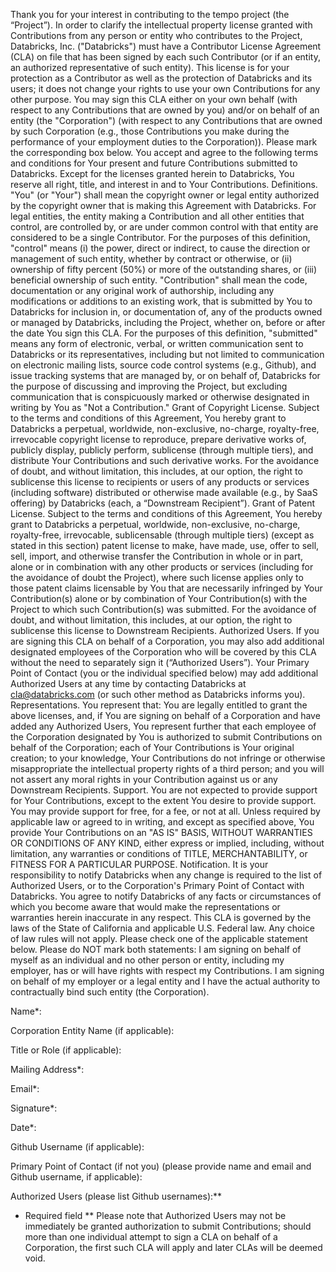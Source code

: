 Thank you for your interest in contributing to the tempo project (the “Project”). In order to clarify the intellectual property license granted with Contributions from any person or entity who contributes to the Project, Databricks, Inc. ("Databricks") must have a Contributor License Agreement (CLA) on file that has been signed by each such Contributor (or if an entity, an authorized representative of such entity). This license is for your protection as a Contributor as well as the protection of Databricks and its users; it does not change your rights to use your own Contributions for any other purpose.
You may sign this CLA either on your own behalf (with respect to any Contributions that are owned by you) and/or on behalf of an entity (the "Corporation") (with respect to any Contributions that are owned by such Corporation (e.g., those Contributions you make during the performance of your employment duties to the Corporation)).  Please mark the corresponding box below.
You accept and agree to the following terms and conditions for Your present and future Contributions submitted to Databricks. Except for the licenses granted herein to Databricks, You reserve all right, title, and interest in and to Your Contributions.
Definitions.
"You" (or "Your") shall mean the copyright owner or legal entity authorized by the copyright owner that is making this Agreement with Databricks. For legal entities, the entity making a Contribution and all other entities that control, are controlled by, or are under common control with that entity are considered to be a single Contributor. For the purposes of this definition, "control" means (i) the power, direct or indirect, to cause the direction or management of such entity, whether by contract or otherwise, or (ii) ownership of fifty percent (50%) or more of the outstanding shares, or (iii) beneficial ownership of such entity.
"Contribution" shall mean the code, documentation or any original work of authorship, including any modifications or additions to an existing work, that is submitted by You to Databricks for inclusion in, or documentation of, any of the products owned or managed by Databricks, including the Project, whether on, before or after the date You sign this CLA. For the purposes of this definition, "submitted" means any form of electronic, verbal, or written communication sent to Databricks or its representatives, including but not limited to communication on electronic mailing lists, source code control systems (e.g., Github), and issue tracking systems that are managed by, or on behalf of, Databricks for the purpose of discussing and improving the Project, but excluding communication that is conspicuously marked or otherwise designated in writing by You as "Not a Contribution."
Grant of Copyright License. Subject to the terms and conditions of this Agreement, You hereby grant to Databricks a perpetual, worldwide, non-exclusive, no-charge, royalty-free, irrevocable copyright license to reproduce, prepare derivative works of, publicly display, publicly perform, sublicense (through multiple tiers), and distribute Your Contributions and such derivative works.  For the avoidance of doubt, and without limitation, this includes, at our option, the right to sublicense this license to recipients or users of any products or services (including software) distributed or otherwise made available (e.g., by SaaS offering) by Databricks (each, a “Downstream Recipient”).
Grant of Patent License. Subject to the terms and conditions of this Agreement, You hereby grant to Databricks a perpetual, worldwide, non-exclusive, no-charge, royalty-free, irrevocable, sublicensable (through multiple tiers) (except as stated in this section) patent license to make, have made, use, offer to sell, sell, import, and otherwise transfer the Contribution in whole or in part, alone or in combination with any other products or services (including for the avoidance of doubt the Project), where such license applies only to those patent claims licensable by You that are necessarily infringed by Your Contribution(s) alone or by combination of Your Contribution(s) with the Project to which such Contribution(s) was submitted.  For the avoidance of doubt, and without limitation, this includes, at our option, the right to sublicense this license to Downstream Recipients.
Authorized Users. If you are signing this CLA on behalf of a Corporation, you may also add additional designated employees of the Corporation who will be covered by this CLA without the need to separately sign it (“Authorized Users”).  Your Primary Point of Contact (you or the individual specified below) may add additional Authorized Users at any time by contacting Databricks at cla@databricks.com (or such other method as Databricks informs you).
Representations. You represent that:
You are legally entitled to grant the above licenses, and, if You are signing on behalf of a Corporation and have added any Authorized Users, You represent further that each employee of the Corporation designated by You is authorized to submit Contributions on behalf of the Corporation;
each of Your Contributions is Your original creation;
to your knowledge, Your Contributions do not infringe or otherwise misappropriate the intellectual property rights of a third person; and
you will not assert any moral rights in your Contribution against us or any Downstream Recipients.
Support. You are not expected to provide support for Your Contributions, except to the extent You desire to provide support. You may provide support for free, for a fee, or not at all. Unless required by applicable law or agreed to in writing, and except as specified above, You provide Your Contributions on an "AS IS" BASIS, WITHOUT WARRANTIES OR CONDITIONS OF ANY KIND, either express or implied, including, without limitation, any warranties or conditions of TITLE, MERCHANTABILITY, or FITNESS FOR A PARTICULAR PURPOSE.
Notification. It is your responsibility to notify Databricks when any change is required to the list of Authorized Users, or to the Corporation's Primary Point of Contact with Databricks.  You agree to notify Databricks of any facts or circumstances of which you become aware that would make the representations or warranties herein inaccurate in any respect.
This CLA is governed by the laws of the State of California and applicable U.S. Federal law. Any choice of law rules will not apply.
Please check one of the applicable statement below. Please do NOT mark both statements:
 	I am signing on behalf of myself as an individual and no other person or entity, including my employer, has or will have rights with respect my Contributions.
 	I am signing on behalf of my employer or a legal entity and I have the actual authority to contractually bind such entity (the Corporation).

Name*:


Corporation Entity Name (if applicable):


Title or Role (if applicable):


Mailing Address*:


Email*:


Signature*:


Date*:


Github Username (if applicable):


Primary Point of Contact (if not you) (please provide name and email and Github username, if applicable):


Authorized Users (please list Github usernames):**



* Required field
** Please note that Authorized Users may not be immediately be granted authorization to submit Contributions; should more than one individual attempt to sign a CLA on behalf of a Corporation, the first such CLA will apply and later CLAs will be deemed void.